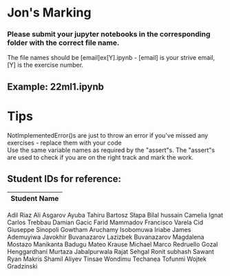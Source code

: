 #  Jon's Marking

### Please submit your jupyter notebooks in the corresponding folder with the correct file name.<br>
The file names should be [email]ex[Y].ipynb  - [email] is your strive email, [Y] is the exercise number.<br>
## Example: 22ml1.ipynb

# Tips
NotImplementedError()s are just to throw an error if you've missed any exercises - replace them with your code<br>
Use the same variable names as required by the "assert"s.
The "assert"s are used to check if you are on the right track and mark the work.

## Student IDs for reference:

| Student Name 
--- | 

Adil Riaz
Ali Asgarov
Ayuba Tahiru
Bartosz Słapa
Bilal hussain
Camelia Ignat
Carlos Trebbau
Damian Gacic
Farid Mammadov
Francisco Varela Cid
Giuseppe Sinopoli
Gowtham Aruchamy
Isobomuwa Iriabe
James Ademuyiwa
Javokhir Buvanazarov
Lazizbek Buvanazarov
Magdalena Mostazo
Manikanta Badugu
Mateo Krause
Michael Marco Redruello
Gozal Henggardhani
Murtaza Jabalpurwala
Rajat Sehgal
Ronit subhash Sawant
Ryan Makris
Shamil Aliyev
Tinsae Wondimu Techanea
Tofunmi
Wojtek Gradzinski
